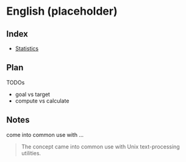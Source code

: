 # English (placeholder)

## Index

- [Statistics](/snips/english/stats.md)

## Plan

TODOs

- goal vs target
- compute vs calculate

## Notes

come into common use with …

> The concept came into common use with Unix text-processing utilities.
